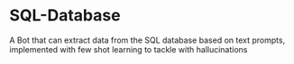 # SQL-Database

A Bot that can extract data from the SQL database based on text prompts, implemented with few shot learning to tackle with hallucinations
